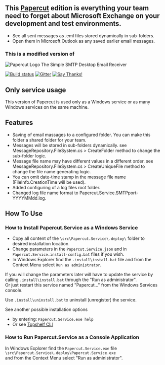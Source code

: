 ## This [Papercut](https://github.com/ChangemakerStudios/Papercut) edition is everything your team need to forget about Microsoft Exchange on your development and test environments.
* See all sent messages as .eml files stored dynamically in sub-folders.
* Open them in Microsoft Outlook as any saved earlier email messages.

### This is a modified version of 
![Papercut Logo](https://raw.githubusercontent.com/ChangemakerStudios/Papercut/develop/graphics/PapercutLogo.png)
The Simple SMTP Desktop Email Receiver

[![Build status](https://ci.appveyor.com/api/projects/status/bs2asxoafdwbkcxa?svg=true)](https://ci.appveyor.com/project/Jaben/papercut)
[![Gitter](https://badges.gitter.im/Join%20Chat.svg)](https://gitter.im/Jaben/Papercut?utm_source=badge&utm_medium=badge&utm_campaign=pr-badge)
[![Say Thanks!](https://img.shields.io/badge/Say%20Thanks-!-1EAEDB.svg)](https://saythanks.io/to/Jaben)

## Only service usage
This version of Papercut is used only as a Windows service or as many Windows services on the same machine.

## Features
* Saving of email massages to a configured folder. You can make this folder a shared folder for your team.
* Messages will be stored in sub-folders dynamically.
  see MessageRepository.FileSystem.cs > CreateFolder method to change the sub-folder logic.
* Message file name may have different values in a different order.
  see MessageRepository.FileSystem.cs > CreateUniqueFile method to change the file name generating logic.
* You can omit date-time stamp in the message file name (FileInfo.CreationTime will be used).
* Added configuring of a log files root folder.
* Changed log file name format to Papercut.Service.SMTPport-YYYYMMdd.log.

## How To Use

### How to Install Papercut.Service as a Windows Service

* Copy all content of the `\src\Papercut.Service\.deploy\` folder to desired installation location.
* Change parameters in the `Papercut.Service.json` and in `Papercut.Service.install-config.bat` files if you wish.
* In Windows Explorer find the `.install\install.bat` file and from the Context Menu select `Run as administrator`.

If you will change the parameters later will have to update the service by calling `.install\install.bat` through the "Run as administrator".  
Or just restart this service named "Papercut..." from the Windows Services console.

Use `.install\uninstall.bat` to uninstall (unregister) the service.

See another possible installation options
* by entering: `Papercut.Service.exe help`
* Or see [Topshelf CLI](https://topshelf.readthedocs.io/en/latest/overview/commandline.html)

### How to Run Papercut.Service as a Console Application

In Windows Explorer find the `Papercut.Service.exe` file  
`\src\Papercut.Service\.deploy\Papercut.Service.exe`  
and from the Context Menu select "Run as administrator".
